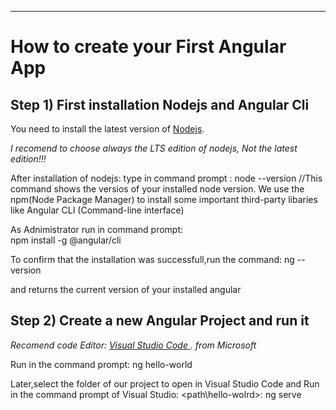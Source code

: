 ----------------------------------------------------------------------------------------------------------------

# How to create your First Angular App #

## Step 1) First installation Nodejs and Angular Cli ##
You need to install the latest version of <a href="https://nodejs.org/en/" alt="Nodejs.org">Nodejs</a>. 
<p><i>I recomend to choose always the LTS edition of nodejs, Not the latest edition!!!</i></p>

After installation of nodejs:
type in command prompt : node --version
//This command shows the versios of your installed node version.
We use the npm(Node Package Manager) to install some important third-party libaries like Angular CLI (Command-line interface)

As Adnimistrator run in command prompt:  
npm install -g @angular/cli 

To confirm that the installation was successfull,run the command: 
ng --version

and returns the current version of your installed angular

## Step 2) Create a new Angular Project and run it ##
<p><i>Recomend code Editor: <a href="https://code.visualstudio.com/" alt="Visual Studio Code">Visual Studio Code </a>.  from Microsoft</i></p>
Run in the command prompt: 
ng hello-world 

Later,select the folder of our project to open in Visual Studio Code and 
Run in the command prompt of Visual Studio:
<path\hello-wolrd\>: ng serve


